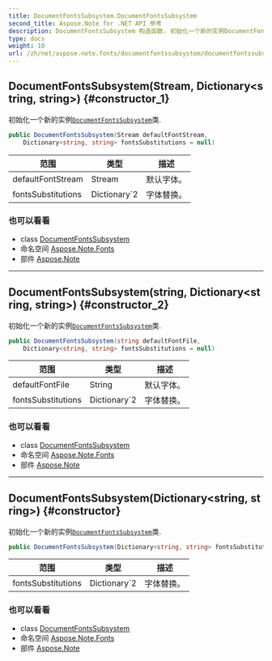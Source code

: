 ```yaml
---
title: DocumentFontsSubsystem.DocumentFontsSubsystem
second_title: Aspose.Note for .NET API 参考
description: DocumentFontsSubsystem 构造函数. 初始化一个新的实例DocumentFontsSubsystem类.
type: docs
weight: 10
url: /zh/net/aspose.note.fonts/documentfontssubsystem/documentfontssubsystem/
---
```

## DocumentFontsSubsystem(Stream, Dictionary&lt;string, string&gt;) {#constructor_1}

初始化一个新的实例[`DocumentFontsSubsystem`](../)类.

```csharp
public DocumentFontsSubsystem(Stream defaultFontStream, 
    Dictionary<string, string> fontsSubstitutions = null)
```

| 范围 | 类型 | 描述 |
| --- | --- | --- |
| defaultFontStream | Stream | 默认字体。 |
| fontsSubstitutions | Dictionary`2 | 字体替换。 |

### 也可以看看

* class [DocumentFontsSubsystem](../)
* 命名空间 [Aspose.Note.Fonts](../../documentfontssubsystem/)
* 部件 [Aspose.Note](../../../)

---

## DocumentFontsSubsystem(string, Dictionary&lt;string, string&gt;) {#constructor_2}

初始化一个新的实例[`DocumentFontsSubsystem`](../)类.

```csharp
public DocumentFontsSubsystem(string defaultFontFile, 
    Dictionary<string, string> fontsSubstitutions = null)
```

| 范围 | 类型 | 描述 |
| --- | --- | --- |
| defaultFontFile | String | 默认字体。 |
| fontsSubstitutions | Dictionary`2 | 字体替换。 |

### 也可以看看

* class [DocumentFontsSubsystem](../)
* 命名空间 [Aspose.Note.Fonts](../../documentfontssubsystem/)
* 部件 [Aspose.Note](../../../)

---

## DocumentFontsSubsystem(Dictionary&lt;string, string&gt;) {#constructor}

初始化一个新的实例[`DocumentFontsSubsystem`](../)类.

```csharp
public DocumentFontsSubsystem(Dictionary<string, string> fontsSubstitutions = null)
```

| 范围 | 类型 | 描述 |
| --- | --- | --- |
| fontsSubstitutions | Dictionary`2 | 字体替换。 |

### 也可以看看

* class [DocumentFontsSubsystem](../)
* 命名空间 [Aspose.Note.Fonts](../../documentfontssubsystem/)
* 部件 [Aspose.Note](../../../)



